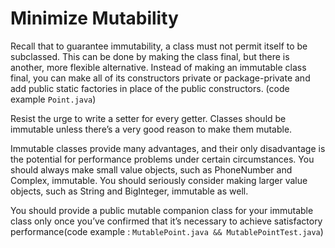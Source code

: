 # Minimize Mutability


Recall that to guarantee immutability, a class must not permit itself to be subclassed. This can be done by making the class final, but there is another, more flexible alternative. Instead of making an immutable class final, you can make all of its constructors private or package-private and add public static factories in place of the public constructors. (code example `Point.java`)

Resist the urge to write a setter for every getter. Classes should be immutable unless there’s a very good reason to make them mutable.

Immutable classes provide many advantages, and their only disadvantage is the potential for performance problems under certain circumstances.
You should always make small value objects, such as PhoneNumber and Complex, immutable.
You should seriously consider making larger value objects, such as String and BigInteger, immutable as well.

You should provide a public mutable companion class for your immutable class only once you’ve confirmed that it’s necessary to achieve satisfactory performance(code example : `MutablePoint.java && MutablePointTest.java`)